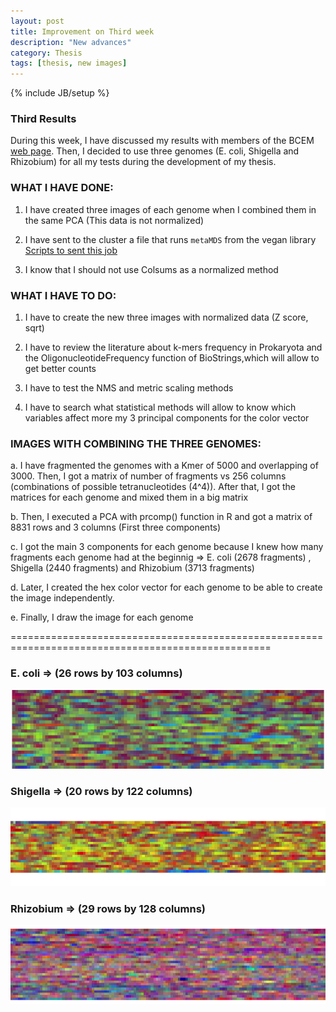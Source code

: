 ```yaml
---
layout: post
title: Improvement on Third week
description: "New advances"
category: Thesis
tags: [thesis, new images]
---
```


{% include JB/setup %}

### Third Results

During this week, I have discussed my results with members of the BCEM [web page](http://bcem.uniandes.edu.co/wordpress/). Then, I decided to use three genomes (E. coli, Shigella and Rhizobium) for all my tests during the development of my thesis. 

### WHAT I HAVE DONE:

1. I have created three images of each genome when I combined them in the same PCA (This data is not normalized)

2. I have sent to the cluster a file that runs `metaMDS` from the vegan library [Scripts to sent this job](kamynz.github.com/Scripts/)

3. I know that I should not use Colsums as a normalized method

### WHAT I HAVE TO DO:

1. I have to create the new three images with normalized data (Z score, sqrt)

2. I have to review the literature about k-mers frequency in Prokaryota and the OligonucleotideFrequency function of BioStrings,which will allow to get better counts

3. I have to test the NMS and metric scaling methods

4. I have to search what statistical methods will allow to know which variables affect more my 3 principal components for
the color vector

### IMAGES WITH COMBINING THE THREE GENOMES:

a. I have fragmented the genomes with a Kmer of 5000 and overlapping of 3000. Then, I got a matrix of number of fragments vs 256 columns (combinations of possible tetranucleotides (4^4)). After that, I got the matrices for each genome and mixed them in a big matrix

b. Then, I executed a PCA with prcomp() function in R and got a matrix of 8831 rows and 3 columns (First three components)

c. I got the main 3 components for each genome because I knew how many fragments each genome had at the beginnig => E. coli (2678 fragments) , Shigella (2440 fragments) and Rhizobium (3713 fragments)

d. Later, I created the hex color vector for each genome to be able to create the image independently. 

e. Finally, I draw the image for each genome
  
===================================================================================================

### E. coli => (26 rows by 103 columns)
![center](/Figs/Semana3/Ecoli_last.png) 

### Shigella => (20 rows by 122 columns)
![center](/Figs/Semana3/Shigella_last.png)

### Rhizobium => (29 rows by 128 columns)
![center](/Figs/Semana3/Rhizobium_last.png)











  

  





